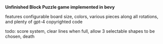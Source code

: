 **Unfinished Block Puzzle game implemented in bevy**

features configurable board size, colors, various pieces along all rotations, and plenty of gpt-4 copyrighted code

todo: score system, clear lines when full, allow 3 selectable shapes to be chosen, death